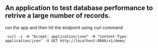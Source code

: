 ## An application to test database performance to retrive a large number of records.
run the app and then hit the endpoint using curl command

<code> curl -i -H "Accept: application/json" -H "Content-Type: application/json" -X GET http://localhost:8080/v1/demo/</code>
